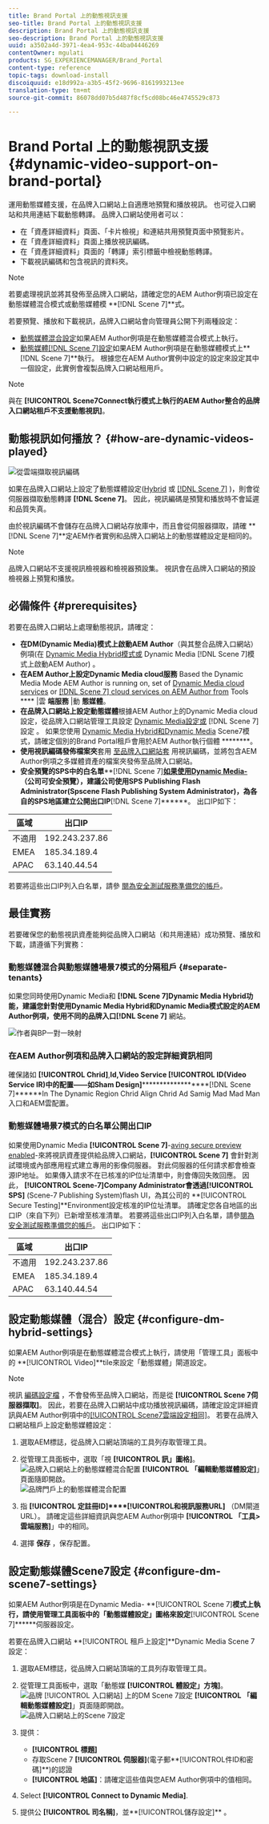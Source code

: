 ```yaml
---
title: Brand Portal 上的動態視訊支援
seo-title: Brand Portal 上的動態視訊支援
description: Brand Portal 上的動態視訊支援
seo-description: Brand Portal 上的動態視訊支援
uuid: a3502a4d-3971-4ea4-953c-44ba04446269
contentOwner: mgulati
products: SG_EXPERIENCEMANAGER/Brand_Portal
content-type: reference
topic-tags: download-install
discoiquuid: e18d992a-a3b5-45f2-9696-8161993213ee
translation-type: tm+mt
source-git-commit: 86078dd07b5d487f8cf5cd08bc46e4745529c873

---
```



# Brand Portal 上的動態視訊支援 {#dynamic-video-support-on-brand-portal}

運用動態媒體支援，在品牌入口網站上自適應地預覽和播放視訊。 也可從入口網站和共用連結下載動態轉譯。
品牌入口網站使用者可以：

* 在「資產詳細資料」頁面、「卡片檢視」和連結共用預覽頁面中預覽影片。
* 在「資產詳細資料」頁面上播放視訊編碼。
* 在「資產詳細資料」頁面的「轉譯」索引標籤中檢視動態轉譯。
* 下載視訊編碼和包含視訊的資料夾。

>[!NOTE]
>
>若要處理視訊並將其發佈至品牌入口網站，請確定您的AEM Author例項已設定在動態媒體混合模式或動態媒體模 **[!DNL Scene 7]**式。

若要預覽、播放和下載視訊，品牌入口網站會向管理員公開下列兩種設定：

* [動態媒體混合設定](#configure-dm-hybrid-settings)如果AEM Author例項是在動態媒體混合模式上執行。
* [動態媒體[!DNL Scene 7]設定](#configure-dm-scene7-settings)如果AEM Author例項是在動態媒體模式上&#x200B;**[!DNL Scene 7]**執行。
根據您在AEM Author實例中設定的設定來設定其中一個設定，此實例會複製品牌入口網站租用戶。

>[!NOTE]
>
>與在 **[!UICONTROL Scene7Connect執行模式上執行的AEM Author整合的品牌入口網站租戶不支援動態視訊]**。

## 動態視訊如何播放？ {#how-are-dynamic-videos-played}

![從雲端擷取視訊編碼](assets/VideoEncodes.png)

如果在品牌入口網站上設定了動態媒體設定([Hybrid](../using/dynamic-video-brand-portal.md#configure-dm-hybrid-settings) 或 [[!DNL Scene 7]](../using/dynamic-video-brand-portal.md#configure-dm-scene7-settings) )，則會從伺服器擷取動態轉譯 **[!DNL Scene 7]**。 因此，視訊編碼是預覽和播放時不會延遲和品質失真。

由於視訊編碼不會儲存在品牌入口網站存放庫中，而且會從伺服器擷取，請確 **[!DNL Scene 7]**定AEM作者實例和品牌入口網站上的動態媒體設定是相同的。

>[!NOTE]
>
>品牌入口網站不支援視訊檢視器和檢視器預設集。 視訊會在品牌入口網站的預設檢視器上預覽和播放。

## 必備條件 {#prerequisites}

若要在品牌入口網站上處理動態視訊，請確定：

* **在DM(Dynamic Media)模式上啟動AEM Author**（與其整合品牌入口網站）例項(在 [Dynamic Media Hybrid模式或](https://helpx.adobe.com/experience-manager/6-5/assets/using/config-dynamic.html#EnablingDynamicMedia) Dynamic Media [!DNL Scene 7]模式上啟動AEM Author) [](https://helpx.adobe.com/experience-manager/6-5/assets/using/config-dms7.html#EnablingDynamicMediainScene7mode)。
* **在AEM Author上設定Dynamic Media cloud服務** Based the Dynamic Media Mode AEM Author is running on, set of [Dynamic Media cloud services](https://helpx.adobe.com/experience-manager/6-5/assets/using/config-dynamic.html#ConfiguringDynamicMediaCloudServices) or [[!DNL Scene 7] cloud services on AEM Author from](https://helpx.adobe.com/experience-manager/6-5/assets/using/config-dms7.html#ConfiguringDynamicMediaCloudServices) Tools **** |雲 **端服務** |動 **態媒體**。
* **在品牌入口網站上設定動態媒體**&#x200B;根據AEM Author上的Dynamic Media cloud設定，從品牌入口網站管理工具設定 [Dynamic Media設定或](#configure-dm-hybrid-settings) [!DNL Scene 7]設定 [](#configure-dm-scene7-settings) 。
如果您使用 [Dynamic Media Hybrid和Dynamic Media](#separate-tenants) Scene7模式，請確定個別的Brand Portal租戶會用於AEM Author執行個體 ********。
* **使用視訊編碼發佈檔案夾**&#x200B;套用 [至品牌入口網站套](https://helpx.adobe.com/experience-manager/6-5/assets/using/video-profiles.html) 用視訊編碼，並將包含AEM Author例項之多媒體資產的檔案夾發佈至品牌入口網站。
* **安全預覽的SPS中的白名單****[!DNL Scene 7]**[如果使用Dynamic Media-](https://docs.adobe.com/content/help/en/dynamic-media-classic/using/upload-publish/testing-assets-making-them-public.html)（公司可安全預覽），建議公司使用SPS Publishing Flash Administrator(Spscene Flash Publishing System Administrator)，為各自的SPS地區建立公開出口IP**[!DNL Scene 7]**[](https://docs.adobe.com/content/help/en/dynamic-media-classic/using/upload-publish/testing-assets-making-them-public.html#testing-the-secure-testing-service)****。
出口IP如下：

| **區域** | **出口IP** |
|--- |--- |
| 不適用 | 192.243.237.86 |
| EMEA | 185.34.189.4 |
| APAC | 63.140.44.54 |

若要將這些出口IP列入白名單，請參 [閱為安全測試服務準備您的帳戶](https://docs.adobe.com/content/help/en/dynamic-media-classic/using/upload-publish/testing-assets-making-them-public.html#testing-the-secure-testing-service)。

## 最佳實務

若要確保您的動態視訊資產能夠從品牌入口網站（和共用連結）成功預覽、播放和下載，請遵循下列實務：

### 動態媒體混合與動態媒體場景7模式的分隔租戶 {#separate-tenants}

如果您同時使用Dynamic Media和 **[!DNL Scene 7]**Dynamic Media Hybrid功能，建議您針對使用Dynamic Media Hybrid和Dynamic Media模式設定的AEM Author例項，使用不同的品牌入口**[!DNL Scene 7]** 網站。<br />

![作者與BP一對一映射](assets/BPDynamicMedia.png)

### 在AEM Author例項和品牌入口網站的設定詳細資訊相同

確保諸如 **[!UICONTROL Chrid]**,****Id,Video Service **[!UICONTROL ID(Video Service IR)中的配置——如Sham Design]************************[!DNL Scene 7]******In The Dynamic Region Chrid Align Chrid Ad Samig Mad Mad Man入口和AEM雲配置。

### 動態媒體場景7模式的白名單公開出口IP

如果使用Dynamic Media **[!UICONTROL Scene 7]**-[aving secure preview enabled](https://docs.adobe.com/content/help/en/dynamic-media-classic/using/upload-publish/testing-assets-making-them-public.html)-來將視訊資產提供給品牌入口網站，**[!UICONTROL  Scene 7]** 會針對測試環境或內部應用程式建立專用的影像伺服器。 對此伺服器的任何請求都會檢查源IP地址。 如果傳入請求不在已核准的IP位址清單中，則會傳回失敗回應。
因此， **[!UICONTROL Scene-7]**Company Administrator會透過**[!UICONTROL  SPS]** (Scene-7 Publishing System)flash UI，為其公司的 **[!UICONTROL Secure Testing]**Environment設定核准的IP位址清單。 請確定您各自地區的出口IP（來自下列）已新增至核准清單。
若要將這些出口IP列入白名單，請參[閱為安全測試服務準備您的帳戶](https://docs.adobe.com/content/help/en/dynamic-media-classic/using/upload-publish/testing-assets-making-them-public.html#testing-the-secure-testing-service)。
出口IP如下：

| **區域** | **出口IP** |
|--- |--- |
| 不適用 | 192.243.237.86 |
| EMEA | 185.34.189.4 |
| APAC | 63.140.44.54 |

## 設定動態媒體（混合）設定 {#configure-dm-hybrid-settings}

如果AEM Author例項是在動態媒體混合模式上執行，請使用「管理工具」面板中的 **[!UICONTROL Video]**tile來設定「動態媒體」閘道設定。
>[!NOTE]
>
>視訊 [編碼設定檔](https://helpx.adobe.com/experience-manager/6-5/assets/using/video-profiles.html) ，不會發佈至品牌入口網站，而是從 **[!UICONTROL Scene 7伺服器擷取]**。 因此，若要在品牌入口網站中成功播放視訊編碼，請確定設定詳細資訊與AEM Author例項中的[[!UICONTROL Scene7雲端設定相同]](https://helpx.adobe.com/experience-manager/6-5/assets/using/config-dms7.html#ConfiguringDynamicMediaCloudServices)。
若要在品牌入口網站租戶上設定動態媒體設定：

1. 選取AEM標誌，從品牌入口網站頂端的工具列存取管理工具。

2. 從管理工具面板中，選取「視 **[!UICONTROL 訊」圖格]**。<br />   ![品牌入口網站上的動態媒體混合配置](assets/DMHybrid-Video.png)
   **[!UICONTROL 「編輯動態媒體設定]**」頁面隨即開啟。<br />   ![品牌門戶上的動態媒體混合配置](assets/edit-dynamic-media-config.png)

3. 指 **[!UICONTROL 定註冊ID]****[!UICONTROL &#x200B;和視訊服務URL]** （DM閘道URL）。 請確定這些詳細資訊與您AEM Author例項中 **[!UICONTROL 「工具>雲端服務]**」中的相同。

4. 選擇 **保存** ，保存配置。

## 設定動態媒體Scene7設定 {#configure-dm-scene7-settings}

如果AEM Author例項是在Dynamic Media- **[!UICONTROL Scene 7]**模式上執行，請使用管理工具面板中的「動態媒體設定」圖格來設定**[!UICONTROL  Scene 7]******伺服器設定。

若要在品牌入口網站 **[!UICONTROL 租戶上設定]**Dynamic Media Scene 7設定：

1. 選取AEM標誌，從品牌入口網站頂端的工具列存取管理工具。

2. 從管理工具面板中，選取「動態媒 **[!UICONTROL 體設定」方塊]**。<br />   ![品牌 [!UICONTROL 入口網站] 上的DM Scene 7設定](assets/DMS7-Tile.png)
   **[!UICONTROL 「編輯動態媒體設定]**」頁面隨即開啟。<br />   ![品牌入口網站上的Scene 7設定](assets/S7Config.png)

3. 提供：
   * **[!UICONTROL 標題]**
   * 存取Scene 7 **[!UICONTROL 伺服器]**(電子郵**[!UICONTROL &#x200B;件ID和密碼]**)的認證
   * **[!UICONTROL 地區]**：請確定這些值與您AEM Author例項中的值相同。

4. Select **[!UICONTROL Connect to Dynamic Media]**.

5. 提供公 **[!UICONTROL 司名稱]**，並**[!UICONTROL &#x200B;儲存設定]** 。
